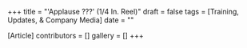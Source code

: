 +++
title = "'Applause ???' (1/4 In. Reel)"
draft = false
tags = [Training, Updates, & Company Media]
date = ""

[Article]
contributors = []
gallery = []
+++
